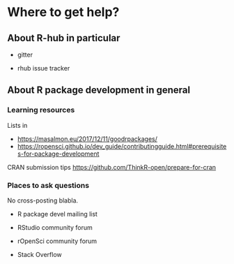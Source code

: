 # Where to get help?

## About R-hub in particular

* gitter

* rhub issue tracker

## About R package development in general

### Learning resources

Lists in
* https://masalmon.eu/2017/12/11/goodrpackages/
* https://ropensci.github.io/dev_guide/contributingguide.html#prerequisites-for-package-development

CRAN submission tips https://github.com/ThinkR-open/prepare-for-cran

### Places to ask questions

No cross-posting blabla.

* R package devel mailing list

* RStudio community forum

* rOpenSci community forum

* Stack Overflow